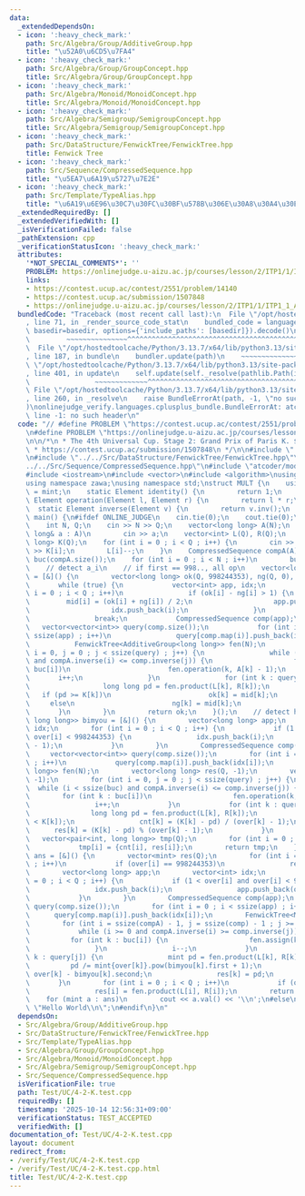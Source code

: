 ```yaml
---
data:
  _extendedDependsOn:
  - icon: ':heavy_check_mark:'
    path: Src/Algebra/Group/AdditiveGroup.hpp
    title: "\u52A0\u6CD5\u7FA4"
  - icon: ':heavy_check_mark:'
    path: Src/Algebra/Group/GroupConcept.hpp
    title: Src/Algebra/Group/GroupConcept.hpp
  - icon: ':heavy_check_mark:'
    path: Src/Algebra/Monoid/MonoidConcept.hpp
    title: Src/Algebra/Monoid/MonoidConcept.hpp
  - icon: ':heavy_check_mark:'
    path: Src/Algebra/Semigroup/SemigroupConcept.hpp
    title: Src/Algebra/Semigroup/SemigroupConcept.hpp
  - icon: ':heavy_check_mark:'
    path: Src/DataStructure/FenwickTree/FenwickTree.hpp
    title: Fenwick Tree
  - icon: ':heavy_check_mark:'
    path: Src/Sequence/CompressedSequence.hpp
    title: "\u5EA7\u6A19\u5727\u7E2E"
  - icon: ':heavy_check_mark:'
    path: Src/Template/TypeAlias.hpp
    title: "\u6A19\u6E96\u30C7\u30FC\u30BF\u578B\u306E\u30A8\u30A4\u30EA\u30A2\u30B9"
  _extendedRequiredBy: []
  _extendedVerifiedWith: []
  _isVerificationFailed: false
  _pathExtension: cpp
  _verificationStatusIcon: ':heavy_check_mark:'
  attributes:
    '*NOT_SPECIAL_COMMENTS*': ''
    PROBLEM: https://onlinejudge.u-aizu.ac.jp/courses/lesson/2/ITP1/1/ITP1_1_A
    links:
    - https://contest.ucup.ac/contest/2551/problem/14140
    - https://contest.ucup.ac/submission/1507848
    - https://onlinejudge.u-aizu.ac.jp/courses/lesson/2/ITP1/1/ITP1_1_A
  bundledCode: "Traceback (most recent call last):\n  File \"/opt/hostedtoolcache/Python/3.13.7/x64/lib/python3.13/site-packages/onlinejudge_verify/documentation/build.py\"\
    , line 71, in _render_source_code_stat\n    bundled_code = language.bundle(stat.path,\
    \ basedir=basedir, options={'include_paths': [basedir]}).decode()\n          \
    \         ~~~~~~~~~~~~~~~^^^^^^^^^^^^^^^^^^^^^^^^^^^^^^^^^^^^^^^^^^^^^^^^^^^^^^^^^^^^^^^^^^\n\
    \  File \"/opt/hostedtoolcache/Python/3.13.7/x64/lib/python3.13/site-packages/onlinejudge_verify/languages/cplusplus.py\"\
    , line 187, in bundle\n    bundler.update(path)\n    ~~~~~~~~~~~~~~^^^^^^\n  File\
    \ \"/opt/hostedtoolcache/Python/3.13.7/x64/lib/python3.13/site-packages/onlinejudge_verify/languages/cplusplus_bundle.py\"\
    , line 401, in update\n    self.update(self._resolve(pathlib.Path(included), included_from=path))\n\
    \                ~~~~~~~~~~~~~^^^^^^^^^^^^^^^^^^^^^^^^^^^^^^^^^^^^^^^^^^^^\n \
    \ File \"/opt/hostedtoolcache/Python/3.13.7/x64/lib/python3.13/site-packages/onlinejudge_verify/languages/cplusplus_bundle.py\"\
    , line 260, in _resolve\n    raise BundleErrorAt(path, -1, \"no such header\"\
    )\nonlinejudge_verify.languages.cplusplus_bundle.BundleErrorAt: atcoder/modint.hpp:\
    \ line -1: no such header\n"
  code: "// #define PROBLEM \"https://contest.ucup.ac/contest/2551/problem/14140\"\
    \n#define PROBLEM \"https://onlinejudge.u-aizu.ac.jp/courses/lesson/2/ITP1/1/ITP1_1_A\"\
    \n\n/*\n * The 4th Universal Cup. Stage 2: Grand Prix of Paris K. $k$ Operations\n\
    \ * https://contest.ucup.ac/submission/1507848\n */\n\n#include \"../../Src/Algebra/Group/AdditiveGroup.hpp\"\
    \n#include \"../../Src/DataStructure/FenwickTree/FenwickTree.hpp\"\n#include \"\
    ../../Src/Sequence/CompressedSequence.hpp\"\n#include \"atcoder/modint.hpp\"\n\
    #include <iostream>\n#include <vector>\n#include <algorithm>\nusing mint = atcoder::modint998244353;\n\
    using namespace zawa;\nusing namespace std;\nstruct MULT {\n    using Element\
    \ = mint;\n    static Element identity() {\n        return 1;\n    }\n    static\
    \ Element operation(Element l, Element r) {\n        return l * r;\n    }\n  \
    \  static Element inverse(Element v) {\n        return v.inv();\n    }\n};\nint\
    \ main() {\n#ifdef ONLINE_JUDGE\n    cin.tie(0);\n    cout.tie(0);\n    ios::sync_with_stdio(0);\n\
    \    int N, Q;\n    cin >> N >> Q;\n    vector<long long> A(N);\n    for (long\
    \ long& a : A)\n        cin >> a;\n    vector<int> L(Q), R(Q);\n    vector<long\
    \ long> K(Q);\n    for (int i = 0 ; i < Q ; i++) {\n        cin >> L[i] >> R[i]\
    \ >> K[i];\n        L[i]--;\n    }\n    CompressedSequence compA(A);\n    vector<vector<int>>\
    \ buc(compA.size());\n    for (int i = 0 ; i < N ; i++)\n        buc[compA.map(i)].push_back(i);\n\
    \    // detect a_i\n    // if first == 998.., all op\n    vector<long long> over\
    \ = [&]() {\n        vector<long long> ok(Q, 998244353), ng(Q, 0), mid(Q);\n \
    \       while (true) {\n            vector<int> app, idx;\n            for (int\
    \ i = 0 ; i < Q ; i++)\n                if (ok[i] - ng[i] > 1) {\n           \
    \         mid[i] = (ok[i] + ng[i]) / 2;\n                    app.push_back(mid[i]);\n\
    \                    idx.push_back(i);\n                }\n            if (idx.empty())\n\
    \                break;\n            CompressedSequence comp(app);\n         \
    \   vector<vector<int>> query(comp.size());\n            for (int i = 0 ; i <\
    \ ssize(app) ; i++)\n                query[comp.map(i)].push_back(idx[i]);\n \
    \           FenwickTree<AdditiveGroup<long long>> fen(N);\n            for (int\
    \ i = 0, j = 0 ; j < ssize(query) ; j++) {\n                while (i < ssize(buc)\
    \ and compA.inverse(i) <= comp.inverse(j)) {\n                    for (int k :\
    \ buc[i])\n                        fen.operation(k, A[k] - 1);\n             \
    \       i++;\n                }\n                for (int k : query[j]) {\n  \
    \                  long long pd = fen.product(L[k], R[k]);\n                 \
    \   if (pd >= K[k])\n                        ok[k] = mid[k];\n               \
    \     else\n                        ng[k] = mid[k];\n                }\n     \
    \       }\n        }\n        return ok;\n    }();\n    // detect hoge\n    vector<pair<int,\
    \ long long>> bimyou = [&]() {\n        vector<long long> app;\n        vector<int>\
    \ idx;\n        for (int i = 0 ; i < Q ; i++) {\n            if (1 < over[i] and\
    \ over[i] < 998244353) {\n                idx.push_back(i);\n                app.push_back(over[i]\
    \ - 1);\n            }\n        }\n        CompressedSequence comp(app);\n   \
    \     vector<vector<int>> query(comp.size());\n        for (int i = 0 ; i < ssize(app)\
    \ ; i++)\n            query[comp.map(i)].push_back(idx[i]);\n        FenwickTree<AdditiveGroup<long\
    \ long>> fen(N);\n        vector<long long> res(Q, -1);\n        vector<int> cnt(Q,\
    \ -1);\n        for (int i = 0, j = 0 ; j < ssize(query) ; j++) {\n          \
    \  while (i < ssize(buc) and compA.inverse(i) <= comp.inverse(j)) {\n        \
    \        for (int k : buc[i])\n                    fen.operation(k, A[k] - 1);\n\
    \                i++;\n            }\n            for (int k : query[j]) {\n \
    \               long long pd = fen.product(L[k], R[k]);\n                assert(pd\
    \ < K[k]);\n                cnt[k] = (K[k] - pd) / (over[k] - 1);\n          \
    \      res[k] = (K[k] - pd) % (over[k] - 1);\n            }\n        }\n     \
    \   vector<pair<int, long long>> tmp(Q);\n        for (int i = 0 ; i < Q ; i++)\n\
    \            tmp[i] = {cnt[i], res[i]};\n        return tmp;\n    }();\n    vector<mint>\
    \ ans = [&]() {\n        vector<mint> res(Q);\n        for (int i = 0 ; i < Q\
    \ ; i++)\n            if (over[i] == 998244353)\n                res[i] = 1;\n\
    \        vector<long long> app;\n        vector<int> idx;\n        for (int i\
    \ = 0 ; i < Q ; i++) {\n            if (1 < over[i] and over[i] < 998244353) {\n\
    \                idx.push_back(i);\n                app.push_back(over[i]);\n\
    \            }\n        }\n        CompressedSequence comp(app);\n        vector<vector<int>>\
    \ query(comp.size());\n        for (int i = 0 ; i < ssize(app) ; i++)\n      \
    \      query[comp.map(i)].push_back(idx[i]);\n        FenwickTree<MULT> fen(N);\n\
    \        for (int i = ssize(compA) - 1, j = ssize(comp) - 1 ; j >= 0 ; j--) {\n\
    \            while (i >= 0 and compA.inverse(i) >= comp.inverse(j)) {\n      \
    \          for (int k : buc[i]) {\n                    fen.assign(k, A[k]);\n\
    \                }\n                i--;\n            }\n            for (int\
    \ k : query[j]) {\n                mint pd = fen.product(L[k], R[k]);\n      \
    \          pd /= mint{over[k]}.pow(bimyou[k].first + 1);\n                pd *=\
    \ over[k] - bimyou[k].second;\n                res[k] = pd;\n            }\n \
    \       }\n        for (int i = 0 ; i < Q ; i++)\n            if (over[i] == 1)\n\
    \                res[i] = fen.product(L[i], R[i]);\n        return res;\n    }();\n\
    \    for (mint a : ans)\n        cout << a.val() << '\\n';\n#else\n    cout <<\
    \ \"Hello World\\n\";\n#endif\n}\n"
  dependsOn:
  - Src/Algebra/Group/AdditiveGroup.hpp
  - Src/DataStructure/FenwickTree/FenwickTree.hpp
  - Src/Template/TypeAlias.hpp
  - Src/Algebra/Group/GroupConcept.hpp
  - Src/Algebra/Monoid/MonoidConcept.hpp
  - Src/Algebra/Semigroup/SemigroupConcept.hpp
  - Src/Sequence/CompressedSequence.hpp
  isVerificationFile: true
  path: Test/UC/4-2-K.test.cpp
  requiredBy: []
  timestamp: '2025-10-14 12:56:31+09:00'
  verificationStatus: TEST_ACCEPTED
  verifiedWith: []
documentation_of: Test/UC/4-2-K.test.cpp
layout: document
redirect_from:
- /verify/Test/UC/4-2-K.test.cpp
- /verify/Test/UC/4-2-K.test.cpp.html
title: Test/UC/4-2-K.test.cpp
---
```


